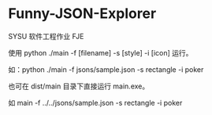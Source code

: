 # Funny-JSON-Explorer
SYSU 软件工程作业 FJE



使用 python ./main -f [filename] -s [style] -i [icon] 运行。

如：python ./main -f jsons/sample.json -s rectangle -i poker

也可在 dist/main 目录下直接运行 main.exe。

如 main -f ../../jsons/sample.json -s rectangle -i poker